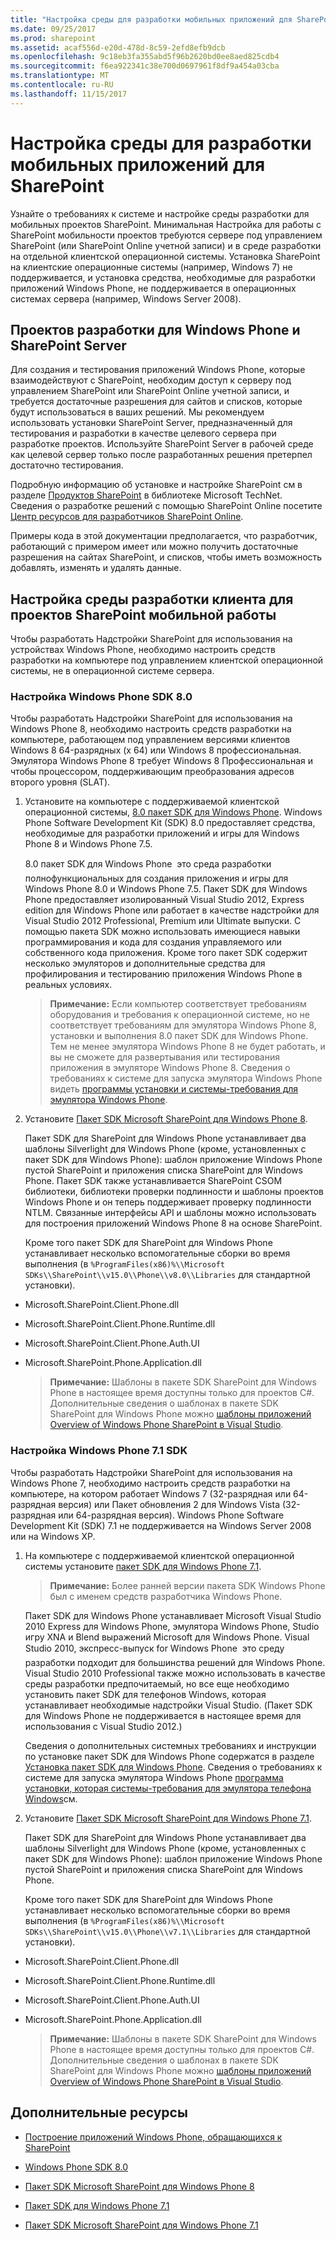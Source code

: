 ```yaml
---
title: "Настройка среды для разработки мобильных приложений для SharePoint"
ms.date: 09/25/2017
ms.prod: sharepoint
ms.assetid: acaf556d-e20d-478d-8c59-2efd8efb9dcb
ms.openlocfilehash: 9c18eb3fa355abd5f96b2620bd0ee8aed825cdb4
ms.sourcegitcommit: f6ea922341c38e700d0697961f8df9a454a03cba
ms.translationtype: MT
ms.contentlocale: ru-RU
ms.lasthandoff: 11/15/2017
---
```

# <a name="set-up-an-environment-for-developing-mobile-apps-for-sharepoint"></a>Настройка среды для разработки мобильных приложений для SharePoint

Узнайте о требованиях к системе и настройке среды разработки для мобильных проектов SharePoint.
Минимальная Настройка для работы с SharePoint мобильности проектов требуются сервере под управлением SharePoint (или SharePoint Online учетной записи) и в среде разработки на отдельной клиентской операционной системы. Установка SharePoint на клиентские операционные системы (например, Windows 7) не поддерживается, и установка средства, необходимые для разработки приложений Windows Phone, не поддерживается в операционных системах сервера (например, Windows Server 2008).
  
    
    


## <a name="windows-phone-development-projects-and-sharepoint-server"></a>Проектов разработки для Windows Phone и SharePoint Server
<a name="SP15Setupmobile_winphone"> </a>

Для создания и тестирования приложений Windows Phone, которые взаимодействуют с SharePoint, необходим доступ к серверу под управлением SharePoint или SharePoint Online учетной записи, и требуется достаточные разрешения для сайтов и списков, которые будут использоваться в ваших решений. Мы рекомендуем использовать установки SharePoint Server, предназначенный для тестирования и разработки в качестве целевого сервера при разработке проектов. Используйте SharePoint Server в рабочей среде как целевой сервер только после разработанных решения претерпел достаточно тестирования.
  
    
    
Подробную информацию об установке и настройке SharePoint см в разделе [Продуктов SharePoint](http://technet.microsoft.com/en-us/library/ee428287.aspx) в библиотеке Microsoft TechNet. Сведения о разработке решений с помощью SharePoint Online посетите [Центр ресурсов для разработчиков SharePoint Online](http://msdn.microsoft.com/en-us/sharepoint/gg153540.aspx).
  
    
    
Примеры кода в этой документации предполагается, что разработчик, работающий с примером имеет или можно получить достаточные разрешения на сайтах SharePoint, и списков, чтобы иметь возможность добавлять, изменять и удалять данные.
  
    
    

## <a name="configure-a-client-development-environment-for-sharepoint-mobility-projects"></a>Настройка среды разработки клиента для проектов SharePoint мобильной работы
<a name="SP15Setupmobile_configure"> </a>

Чтобы разработать Надстройки SharePoint для использования на устройствах Windows Phone, необходимо настроить средств разработки на компьютере под управлением клиентской операционной системы, не в операционной системе сервера.
  
    
    

### <a name="configuring-windows-phone-sdk-80"></a>Настройка Windows Phone SDK 8.0

Чтобы разработать Надстройки SharePoint для использования на Windows Phone 8, необходимо настроить средств разработки на компьютере, работающем под управлением версиями клиентов Windows 8 64-разрядных (x 64) или Windows 8 профессиональная. Эмулятора Windows Phone 8 требует Windows 8 Профессиональная и чтобы процессором, поддерживающим преобразования адресов второго уровня (SLAT).
  
    
    

1. Установите на компьютере с поддерживаемой клиентской операционной системы,  [8.0 пакет SDK для Windows Phone](http://www.microsoft.com/en-us/download/details.aspx?id=35471). Windows Phone Software Development Kit (SDK) 8.0 предоставляет средства, необходимые для разработки приложений и игры для Windows Phone 8 и Windows Phone 7.5.
    
    8.0 пакет SDK для Windows Phone  это среда разработки полнофункциональных для создания приложения и игры для Windows Phone 8.0 и Windows Phone 7.5. Пакет SDK для Windows Phone предоставляет изолированный Visual Studio 2012, Express edition для Windows Phone или работает в качестве надстройки для Visual Studio 2012 Professional, Premium или Ultimate выпуски. С помощью пакета SDK можно использовать имеющиеся навыки программирования и кода для создания управляемого или собственного кода приложения. Кроме того пакет SDK содержит несколько эмуляторов и дополнительные средства для профилирования и тестированию приложения Windows Phone в реальных условиях.
    
    > **Примечание:** Если компьютер соответствует требованиям оборудования и требования к операционной системе, но не соответствует требованиям для эмулятора Windows Phone 8, установки и выполнения 8.0 пакет SDK для Windows Phone. Тем не менее эмулятора Windows Phone 8 не будет работать, и вы не сможете для развертывания или тестирования приложения в эмуляторе Windows Phone 8. Сведения о требованиях к системе для запуска эмулятора Windows Phone видеть [программы установки и системы-требования для эмулятора Windows Phone](http://msdn.microsoft.com/en-us/library/ff626524). 
2. Установите  [Пакет SDK Microsoft SharePoint для Windows Phone 8](http://www.microsoft.com/en-us/download/details.aspx?id=36818).
    
    Пакет SDK для SharePoint для Windows Phone устанавливает два шаблоны Silverlight для Windows Phone (кроме, установленных с пакет SDK для Windows Phone): шаблон приложение Windows Phone пустой SharePoint и приложения списка SharePoint для Windows Phone. Пакет SDK также устанавливается SharePoint CSOM библиотеки, библиотеки проверки подлинности и шаблоны проектов Windows Phone и он теперь поддерживает проверку подлинности NTLM. Связанные интерфейсы API и шаблоны можно использовать для построения приложений Windows Phone 8 на основе SharePoint.
    
    Кроме того пакет SDK для SharePoint для Windows Phone устанавливает несколько вспомогательные сборки во время выполнения (в  `%ProgramFiles(x86)%\\Microsoft SDKs\\SharePoint\\v15.0\\Phone\\v8.0\\Libraries` для стандартной установки).
    
  - Microsoft.SharePoint.Client.Phone.dll
    
  
  - Microsoft.SharePoint.Client.Phone.Runtime.dll
    
  
  - Microsoft.SharePoint.Client.Phone.Auth.UI
    
  
  - Microsoft.SharePoint.Phone.Application.dll
    
  

    > **Примечание:** Шаблоны в пакете SDK SharePoint для Windows Phone в настоящее время доступны только для проектов C#. 
      > Дополнительные сведения о шаблонах в пакете SDK SharePoint для Windows Phone можно [шаблоны приложений Overview of Windows Phone SharePoint в Visual Studio](overview-of-windows-phone-sharepoint-application-templates-in-visual-studio.md).
  
    
    

### <a name="configuring-windows-phone-sdk-71"></a>Настройка Windows Phone 7.1 SDK

Чтобы разработать Надстройки SharePoint для использования на Windows Phone 7, необходимо настроить средств разработки на компьютере, на котором работает Windows 7 (32-разрядная или 64-разрядная версия) или Пакет обновления 2 для Windows Vista (32-разрядная или 64-разрядная версия). Windows Phone Software Development Kit (SDK) 7.1 не поддерживается на Windows Server 2008 или на Windows XP.
  
    
    

1. На компьютере с поддерживаемой клиентской операционной системы установите  [пакет SDK для Windows Phone 7.1](http://www.microsoft.com/en-us/download/details.aspx?id=27570).
    
    > **Примечание:** Более ранней версии пакета SDK Windows Phone был с именем средств разработчика Windows Phone. 

    Пакет SDK для Windows Phone устанавливает Microsoft Visual Studio 2010 Express для Windows Phone, эмулятора Windows Phone, Studio игру XNA и Blend выражений Microsoft для Windows Phone. Visual Studio 2010, экспресс-выпуск for Windows Phone  это среду разработки подходит для большинства решений для Windows Phone. Visual Studio 2010 Professional также можно использовать в качестве среды разработки предпочитаемый, но все еще необходимо установить пакет SDK для телефонов Windows, которая устанавливает необходимые надстройки Visual Studio. (Пакет SDK для Windows Phone не поддерживается в настоящее время для использования с Visual Studio 2012.)
    
    Сведения о дополнительных системных требованиях и инструкции по установке пакет SDK для Windows Phone содержатся в разделе  [Установка пакет SDK для Windows Phone](http://msdn.microsoft.com/en-us/library/ff402530). Сведения о требованиях к системе для запуска эмулятора Windows Phone  [программа установки, которая системы-требования для эмулятора телефона Windows](http://msdn.microsoft.com/en-us/library/ff626524)см.
    
  
2. Установите  [Пакет SDK Microsoft SharePoint для Windows Phone 7.1](http://www.microsoft.com/en-us/download/details.aspx?id=30476).
    
    Пакет SDK для SharePoint для Windows Phone устанавливает два шаблоны Silverlight для Windows Phone (кроме, установленных с пакет SDK для Windows Phone): шаблон приложение Windows Phone пустой SharePoint и приложения списка SharePoint для Windows Phone.
    
    Кроме того пакет SDK для SharePoint для Windows Phone устанавливает несколько вспомогательные сборки во время выполнения (в  `%ProgramFiles(x86)%\\Microsoft SDKs\\SharePoint\\v15.0\\Phone\\v7.1\\Libraries` для стандартной установки).
    
  - Microsoft.SharePoint.Client.Phone.dll
    
  
  - Microsoft.SharePoint.Client.Phone.Runtime.dll
    
  
  - Microsoft.SharePoint.Client.Phone.Auth.UI
    
  
  - Microsoft.SharePoint.Phone.Application.dll
    
  

    > **Примечание:** Шаблоны в пакете SDK SharePoint для Windows Phone в настоящее время доступны только для проектов C#. 
      > Дополнительные сведения о шаблонах в пакете SDK SharePoint для Windows Phone можно [шаблоны приложений Overview of Windows Phone SharePoint в Visual Studio](overview-of-windows-phone-sharepoint-application-templates-in-visual-studio.md).
  
    
    

## <a name="additional-resources"></a>Дополнительные ресурсы
<a name="SP15Setupmobile_addlresources"> </a>


-  [Построение приложений Windows Phone, обращающихся к SharePoint](build-windows-phone-apps-that-access-sharepoint.md)
    
  
-  [Windows Phone SDK 8.0](http://www.microsoft.com/en-us/download/details.aspx?id=35471)
    
  
-  [Пакет SDK Microsoft SharePoint для Windows Phone 8](http://www.microsoft.com/en-us/download/details.aspx?id=36818)
    
  
-  [Пакет SDK для Windows Phone 7.1](http://www.microsoft.com/en-us/download/details.aspx?id=27570)
    
  
-  [Пакет SDK Microsoft SharePoint для Windows Phone 7.1](http://www.microsoft.com/en-us/download/details.aspx?id=30476)
    
  

